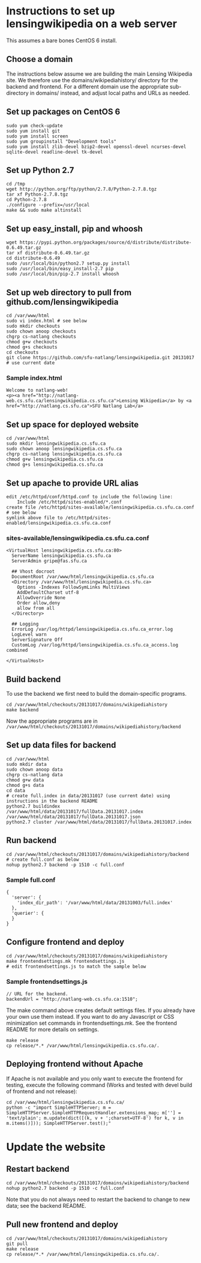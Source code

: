 # Instructions to set up lensingwikipedia on a web server

This assumes a bare bones CentOS 6 install.

## Choose a domain

The instructions below assume we are building the main Lensing Wikipedia site.
We therefore use the domains/wikipediahistory/ directory for the backend and
frontend. For a different domain use the appropriate sub-directory in domains/
instead, and adjust local paths and URLs as needed.

## Set up packages on CentOS 6

    sudo yum check-update
    sudo yum install git
    sudo yum install screen
    sudo yum groupinstall "Development tools"
    sudo yum install zlib-devel bzip2-devel openssl-devel ncurses-devel sqlite-devel readline-devel tk-devel

## Set up Python 2.7

    cd /tmp
    wget http://python.org/ftp/python/2.7.8/Python-2.7.8.tgz
    tar xf Python-2.7.8.tgz
    cd Python-2.7.8
    ./configure --prefix=/usr/local
    make && sudo make altinstall

## Set up easy_install, pip and whoosh

    wget https://pypi.python.org/packages/source/d/distribute/distribute-0.6.49.tar.gz
    tar xf distribute-0.6.49.tar.gz
    cd distribute-0.6.49
    sudo /usr/local/bin/python2.7 setup.py install
    sudo /usr/local/bin/easy_install-2.7 pip
    sudo /usr/local/bin/pip-2.7 install whoosh

## Set up web directory to pull from github.com/lensingwikipedia

    cd /var/www/html
    sudo vi index.html # see below
    sudo mkdir checkouts
    sudo chown anoop checkouts
    chgrp cs-natlang checkouts
    chmod g+w checkouts
    chmod g+s checkouts
    cd checkouts
    git clone https://github.com/sfu-natlang/lensingwikipedia.git 20131017 # use current date

### Sample index.html

    Welcome to natlang-web!
    <p><a href="http://natlang-web.cs.sfu.ca/lensingwikipedia.cs.sfu.ca">Lensing Wikipedia</a> by <a href="http://natlang.cs.sfu.ca">SFU Natlang Lab</a>

## Set up space for deployed website

    cd /var/www/html
    sudo mkdir lensingwikipedia.cs.sfu.ca
    sudo chown anoop lensingwikipedia.cs.sfu.ca
    chgrp cs-natlang lensingwikipedia.cs.sfu.ca
    chmod g+w lensingwikipedia.cs.sfu.ca
    chmod g+s lensingwikipedia.cs.sfu.ca

## Set up apache to provide URL alias

    edit /etc/httpd/conf/httpd.conf to include the following line:
        Include /etc/httpd/sites-enabled/*.conf
    create file /etc/httpd/sites-available/lensingwikipedia.cs.sfu.ca.conf # see below
    symlink above file to /etc/httpd/sites-enabled/lensingwikipedia.cs.sfu.ca.conf

### sites-available/lensingwikipedia.cs.sfu.ca.conf

    <VirtualHost lensingwikipedia.cs.sfu.ca:80>
      ServerName lensingwikipedia.cs.sfu.ca
      ServerAdmin gripe@fas.sfu.ca

      ## Vhost docroot
      DocumentRoot /var/www/html/lensingwikipedia.cs.sfu.ca
      <Directory /var/www/html/lensingwikipedia.cs.sfu.ca>
        Options -Indexes FollowSymLinks MultiViews
        AddDefaultCharset utf-8
        AllowOverride None
        Order allow,deny
        allow from all
      </Directory>

      ## Logging
      ErrorLog /var/log/httpd/lensingwikipedia.cs.sfu.ca_error.log
      LogLevel warn
      ServerSignature Off
      CustomLog /var/log/httpd/lensingwikipedia.cs.sfu.ca_access.log combined

    </VirtualHost>

## Build backend

To use the backend we first need to build the domain-specific programs.

    cd /var/www/html/checkouts/20131017/domains/wikipediahistory
    make backend

Now the appropriate programs are in `/var/www/html/checkouts/20131017/domains/wikipediahistory/backend`

## Set up data files for backend

    cd /var/www/html
    sudo mkdir data
    sudo chown anoop data
    chgrp cs-natlang data
    chmod g+w data
    chmod g+s data
    cd data
    # create full.index in data/20131017 (use current date) using instructions in the backend README
    python2.7 buildindex /var/www/html/data/20131017/fullData.20131017.index /var/www/html/data/20131017/fullData.20131017.json
    python2.7 cluster /var/www/html/data/20131017/fullData.20131017.index

## Run backend

    cd /var/www/html/checkouts/20131017/domains/wikipediahistory/backend
    # create full.conf as below
    nohup python2.7 backend -p 1510 -c full.conf

### Sample full.conf

    {
      'server': {
        'index_dir_path': '/var/www/html/data/20131003/full.index'
      },
      'querier': {
      }
    }

## Configure frontend and deploy

    cd /var/www/html/checkouts/20131017/domains/wikipediahistory
    make frontendsettings.mk frontendsettings.js
    # edit frontendsettings.js to match the sample below

### Sample frontendsettings.js

    // URL for the backend.
    backendUrl = "http://natlang-web.cs.sfu.ca:1510";

The make command above creates default settings files. If you already have your own use them instead. If you want to do any Javascript or CSS minimization set commands in frontendsettings.mk. See the frontend README for more details on settings.

    make release
    cp release/*.* /var/www/html/lensingwikipedia.cs.sfu.ca/.


## Deploying frontend without Apache
If Apache is not available and you only want to execute the frontend for testing, execute the following command (Works and tested with devel build of frontend and not release):

    cd /var/www/html/lensingwikipedia.cs.sfu.ca/
    python -c "import SimpleHTTPServer; m = SimpleHTTPServer.SimpleHTTPRequestHandler.extensions_map; m[''] = 'text/plain'; m.update(dict([(k, v + ';charset=UTF-8') for k, v in m.items()])); SimpleHTTPServer.test();"


# Update the website

## Restart backend

    cd /var/www/html/checkouts/20131017/domains/wikipediahistory/backend
    nohup python2.7 backend -p 1510 -c full.conf

Note that you do not always need to restart the backend to change to new data; see the backend README.

## Pull new frontend and deploy

    cd /var/www/html/checkouts/20131017/domains/wikipediahistory
    git pull
    make release
    cp release/*.* /var/www/html/lensingwikipedia.cs.sfu.ca/.
